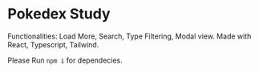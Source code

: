 # Pokedex Study

Functionalities: Load More, Search, Type Filtering, Modal view.
Made with React, Typescript, Tailwind. 

Please Run `npm i` for dependecies.
